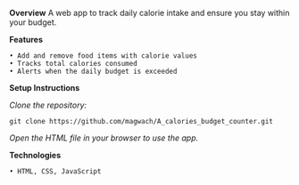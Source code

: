 **Overview**
A web app to track daily calorie intake and ensure you stay within your budget.

**Features**

    • Add and remove food items with calorie values
    • Tracks total calories consumed
    • Alerts when the daily budget is exceeded

**Setup Instructions**

_Clone the repository:_

    git clone https://github.com/magwach/A_calories_budget_counter.git  
    
_Open the HTML file in your browser to use the app._

**Technologies**

    • HTML, CSS, JavaScript
